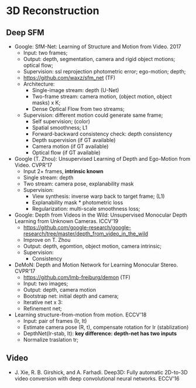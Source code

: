 # 3D Reconstruction

## Deep SFM
- Google: SfM-Net: Learning of Structure and Motion from Video. 2017
	- Input: two frames;
	- Output: depth, segmentation, camera and rigid object motions; optical flow;
	- Supervision: ssl reprojection photometric error; ego-motion; depth;
	- https://github.com/waxz/sfm_net (TF)
	- Architecture:
		- Single-image stream: depth (U-Net)
		- Two-frame stream: camera motion, (object motion, object masks) x K;
		- Dense Optical Flow from two streams;
	- Supervision: different motion could generate same frame;
		- Self supervision; (color)
		- Spatial smoothness; L1
		- Forward-backward consistency check: depth consistency
		- Depth supervision (if GT available)
		- Camera motion (if GT available)
		- Optical flow (if GT available)
- Google (T. Zhou): Unsupervised Learning of Depth and Ego-Motion from Video. CVPR'17
	- Input 2+ frames, **intrinsic known**
	- Single stream: depth
	- Two stream: camera pose, explanability mask
	- Supervision:
		- View synthesis: inverse warp back to target frame; (L1)
		- Explanability mask \* photometric loss
		- Regularization: multi-scale smoothness loss;
- Google: Depth from Videos in the Wild: Unsupervised Monocular Depth Learning from Unknown Cameras. ICCV'19
	- https://github.com/google-research/google-research/tree/master/depth_from_video_in_the_wild
	- Improve on T. Zhou
	- Output: depth, egomtion, object motion, camera intrinsic;
	- Supervision:
		- Consistency 
- DeMoN: Depth and Motion Network for Learning Monocular Stereo. CVPR'17
	- https://github.com/lmb-freiburg/demon (TF)
	- Input: two images;
	- Output: depth, camera motion
	- Bootstrap net: initial depth and camera;
	- Iterative net x 3:
	- Refinement net;
- Learning structure-from-motion from motion. ECCV'18
	- Input: pair of frames (Ir, It)
	- Estimate camera pose (R, t), compensate rotation for Ir (stablization)
	- DepthNet(Ir-stab, It): **key difference: depth-net has two inputs**
	- Normalize traslation tr;

## Video
- J. Xie, R. B. Girshick, and A. Farhadi. Deep3D: Fully automatic 2D-to-3D video conversion with deep convolutional neural networks. ECCV'16